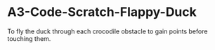 # A3-Code-Scratch-Flappy-Duck
To fly the duck through each crocodile obstacle to gain points before touching them. 
